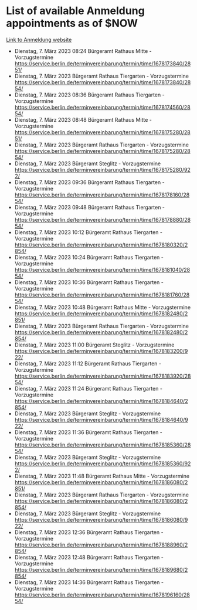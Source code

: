 # List of available Anmeldung appointments as of $NOW
[Link to Anmeldung website](https://service.berlin.de/terminvereinbarung/termin/tag.php?termin=1&anliegen[]=120686&dienstleisterlist=122210,122217,327316,122219,327312,122227,327314,122231,327346,122243,327348,122254,122252,329742,122260,329745,122262,329748,122271,327278,122273,327274,122277,327276,330436,122280,327294,122282,327290,122284,327292,122291,327270,122285,327266,122286,327264,122296,327268,150230,329760,122297,327286,122294,327284,122312,329763,122314,329775,122304,327330,122311,327334,122309,327332,317869,122281,327352,122279,329772,122283,122276,327324,122274,327326,122267,329766,122246,327318,122251,327320,122257,327322,122208,327298,122226,327300&herkunft=http%3A%2F%2Fservice.berlin.de%2Fdienstleistung%2F120686%2F)
- Dienstag, 7. März 2023 08:24 Bürgeramt Rathaus Mitte - Vorzugstermine https://service.berlin.de/terminvereinbarung/termin/time/1678173840/2851/
- Dienstag, 7. März 2023  Bürgeramt Rathaus Tiergarten - Vorzugstermine https://service.berlin.de/terminvereinbarung/termin/time/1678173840/2854/
- Dienstag, 7. März 2023 08:36 Bürgeramt Rathaus Tiergarten - Vorzugstermine https://service.berlin.de/terminvereinbarung/termin/time/1678174560/2854/
- Dienstag, 7. März 2023 08:48 Bürgeramt Rathaus Mitte - Vorzugstermine https://service.berlin.de/terminvereinbarung/termin/time/1678175280/2851/
- Dienstag, 7. März 2023  Bürgeramt Rathaus Tiergarten - Vorzugstermine https://service.berlin.de/terminvereinbarung/termin/time/1678175280/2854/
- Dienstag, 7. März 2023  Bürgeramt Steglitz - Vorzugstermine https://service.berlin.de/terminvereinbarung/termin/time/1678175280/922/
- Dienstag, 7. März 2023 09:36 Bürgeramt Rathaus Tiergarten - Vorzugstermine https://service.berlin.de/terminvereinbarung/termin/time/1678178160/2854/
- Dienstag, 7. März 2023 09:48 Bürgeramt Rathaus Tiergarten - Vorzugstermine https://service.berlin.de/terminvereinbarung/termin/time/1678178880/2854/
- Dienstag, 7. März 2023 10:12 Bürgeramt Rathaus Tiergarten - Vorzugstermine https://service.berlin.de/terminvereinbarung/termin/time/1678180320/2854/
- Dienstag, 7. März 2023 10:24 Bürgeramt Rathaus Tiergarten - Vorzugstermine https://service.berlin.de/terminvereinbarung/termin/time/1678181040/2854/
- Dienstag, 7. März 2023 10:36 Bürgeramt Rathaus Tiergarten - Vorzugstermine https://service.berlin.de/terminvereinbarung/termin/time/1678181760/2854/
- Dienstag, 7. März 2023 10:48 Bürgeramt Rathaus Mitte - Vorzugstermine https://service.berlin.de/terminvereinbarung/termin/time/1678182480/2851/
- Dienstag, 7. März 2023  Bürgeramt Rathaus Tiergarten - Vorzugstermine https://service.berlin.de/terminvereinbarung/termin/time/1678182480/2854/
- Dienstag, 7. März 2023 11:00 Bürgeramt Steglitz - Vorzugstermine https://service.berlin.de/terminvereinbarung/termin/time/1678183200/922/
- Dienstag, 7. März 2023 11:12 Bürgeramt Rathaus Tiergarten - Vorzugstermine https://service.berlin.de/terminvereinbarung/termin/time/1678183920/2854/
- Dienstag, 7. März 2023 11:24 Bürgeramt Rathaus Tiergarten - Vorzugstermine https://service.berlin.de/terminvereinbarung/termin/time/1678184640/2854/
- Dienstag, 7. März 2023  Bürgeramt Steglitz - Vorzugstermine https://service.berlin.de/terminvereinbarung/termin/time/1678184640/922/
- Dienstag, 7. März 2023 11:36 Bürgeramt Rathaus Tiergarten - Vorzugstermine https://service.berlin.de/terminvereinbarung/termin/time/1678185360/2854/
- Dienstag, 7. März 2023  Bürgeramt Steglitz - Vorzugstermine https://service.berlin.de/terminvereinbarung/termin/time/1678185360/922/
- Dienstag, 7. März 2023 11:48 Bürgeramt Rathaus Mitte - Vorzugstermine https://service.berlin.de/terminvereinbarung/termin/time/1678186080/2851/
- Dienstag, 7. März 2023  Bürgeramt Rathaus Tiergarten - Vorzugstermine https://service.berlin.de/terminvereinbarung/termin/time/1678186080/2854/
- Dienstag, 7. März 2023  Bürgeramt Steglitz - Vorzugstermine https://service.berlin.de/terminvereinbarung/termin/time/1678186080/922/
- Dienstag, 7. März 2023 12:36 Bürgeramt Rathaus Tiergarten - Vorzugstermine https://service.berlin.de/terminvereinbarung/termin/time/1678188960/2854/
- Dienstag, 7. März 2023 12:48 Bürgeramt Rathaus Tiergarten - Vorzugstermine https://service.berlin.de/terminvereinbarung/termin/time/1678189680/2854/
- Dienstag, 7. März 2023 14:36 Bürgeramt Rathaus Tiergarten - Vorzugstermine https://service.berlin.de/terminvereinbarung/termin/time/1678196160/2854/
